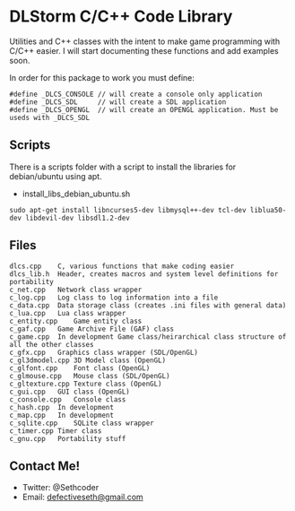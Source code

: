 # DLStorm C/C++ Code Library

Utilities and C++ classes with the intent to make game programming with C/C++ easier.
I will start documenting these functions and add examples soon.

In order for this package to work you must define:

```
#define _DLCS_CONSOLE // will create a console only application
#define _DLCS_SDL     // will create a SDL application
#define _DLCS_OPENGL  // will create an OPENGL application. Must be useds with _DLCS_SDL
```

## Scripts

There is a scripts folder with a script to install the libraries for debian/ubuntu using apt.

- install_libs_debian_ubuntu.sh

```
sudo apt-get install libncurses5-dev libmysql++-dev tcl-dev liblua50-dev libdevil-dev libsdl1.2-dev
```

## Files

```
dlcs.cpp	C, various functions that make coding easier
dlcs_lib.h	Header, creates macros and system level definitions for portability
c_net.cpp	Network class wrapper
c_log.cpp	Log class to log information into a file
c_data.cpp	Data storage class (creates .ini files with general data)
c_lua.cpp	Lua class wrapper
c_entity.cpp	Game entity class
c_gaf.cpp	Game Archive File (GAF) class
c_game.cpp	In development Game class/heirarchical class structure of all the other classes
c_gfx.cpp	Graphics class wrapper (SDL/OpenGL)
c_gl3dmodel.cpp	3D Model class (OpenGL)
c_glfont.cpp	Font class (OpenGL)
c_glmouse.cpp	Mouse class (SDL/OpenGL)
c_gltexture.cpp	Texture class (OpenGL)
c_gui.cpp	GUI class (OpenGL)
c_console.cpp	Console class
c_hash.cpp	In development
c_map.cpp	In development
c_sqlite.cpp	SQLite class wrapper
c_timer.cpp	Timer class
c_gnu.cpp	Portability stuff
```

## Contact Me!
 
- Twitter: @Sethcoder
- Email: defectiveseth@gmail.com

